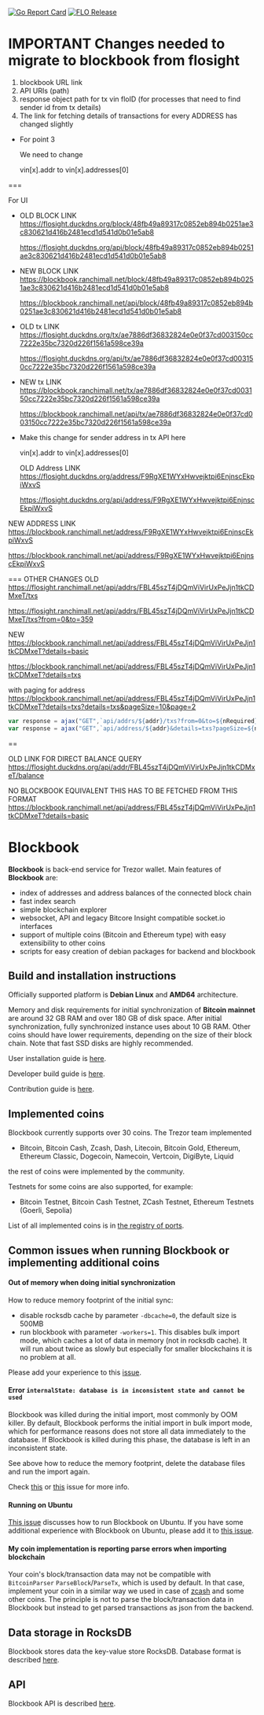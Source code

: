 [![Go Report Card](https://goreportcard.com/badge/trezor/blockbook)](https://goreportcard.com/report/trezor/blockbook)
[![FLO Release](https://github.com/ranchimall/blockbook/actions/workflows/build-release-flo-deb.yml/badge.svg?branch=flo)](https://github.com/ranchimall/blockbook/actions/workflows/build-release-flo-deb.yml)

# IMPORTANT Changes needed to migrate to blockbook from flosight
1. blockbook URL link
2. API URIs (path)
3. response object path for tx vin floID (for processes that need to find sender id from tx details)
4. The link for fetching details of transactions for every ADDRESS has changed slightly

- For point 3

  We need to change

  vin[x].addr 
  to
  vin[x].addresses[0]

===

For UI 

- OLD BLOCK LINK
  https://flosight.duckdns.org/block/48fb49a89317c0852eb894b0251ae3c830621d416b2481ecd1d541d0b01e5ab8

  https://flosight.duckdns.org/api/block/48fb49a89317c0852eb894b0251ae3c830621d416b2481ecd1d541d0b01e5ab8

- NEW BLOCK LINK
  https://blockbook.ranchimall.net/block/48fb49a89317c0852eb894b0251ae3c830621d416b2481ecd1d541d0b01e5ab8

  https://blockbook.ranchimall.net/api/block/48fb49a89317c0852eb894b0251ae3c830621d416b2481ecd1d541d0b01e5ab8

- OLD tx LINK
  https://flosight.duckdns.org/tx/ae7886df36832824e0e0f37cd003150cc7222e35bc7320d226f1561a598ce39a

  https://flosight.duckdns.org/api/tx/ae7886df36832824e0e0f37cd003150cc7222e35bc7320d226f1561a598ce39a

- NEW tx LINK
  https://blockbook.ranchimall.net/tx/ae7886df36832824e0e0f37cd003150cc7222e35bc7320d226f1561a598ce39a

  https://blockbook.ranchimall.net/api/tx/ae7886df36832824e0e0f37cd003150cc7222e35bc7320d226f1561a598ce39a

- Make this change for sender address in tx API here

  vin[x].addr 
  to
  vin[x].addresses[0]

  OLD Address LINK
  https://flosight.duckdns.org/address/F9RgXE1WYxHwvejktpi6EnjnscEkpiWxvS

  https://flosight.duckdns.org/api/address/F9RgXE1WYxHwvejktpi6EnjnscEkpiWxvS

NEW ADDRESS LINK
https://blockbook.ranchimall.net/address/F9RgXE1WYxHwvejktpi6EnjnscEkpiWxvS

https://blockbook.ranchimall.net/api/address/F9RgXE1WYxHwvejktpi6EnjnscEkpiWxvS

===
OTHER CHANGES
OLD
https://flosight.ranchimall.net/api/addrs/FBL45szT4jDQmViVirUxPeJjn1tkCDMxeT/txs

https://flosight.ranchimall.net/api/addrs/FBL45szT4jDQmViVirUxPeJjn1tkCDMxeT/txs?from=0&to=359

NEW
https://blockbook.ranchimall.net/api/address/FBL45szT4jDQmViVirUxPeJjn1tkCDMxeT?details=basic

https://blockbook.ranchimall.net/api/address/FBL45szT4jDQmViVirUxPeJjn1tkCDMxeT?details=txs

with paging for address
https://blockbook.ranchimall.net/api/address/FBL45szT4jDQmViVirUxPeJjn1tkCDMxeT?details=txs?details=txs&pageSize=10&page=2


```javascript
var response = ajax("GET",`api/addrs/${addr}/txs?from=0&to=${nRequired}`);
var response = ajax("GET",`api/address/${addr}&details=txs?pageSize=${nRequired}&page=1`);
```

==

OLD LINK FOR DIRECT BALANCE QUERY
https://flosight.duckdns.org/api/addr/FBL45szT4jDQmViVirUxPeJjn1tkCDMxeT/balance

NO BLOCKBOOK EQUIVALENT
THIS HAS TO BE FETCHED FROM THIS FORMAT
https://blockbook.ranchimall.net/api/address/FBL45szT4jDQmViVirUxPeJjn1tkCDMxeT?details=basic


# Blockbook

**Blockbook** is back-end service for Trezor wallet. Main features of **Blockbook** are:

-   index of addresses and address balances of the connected block chain
-   fast index search
-   simple blockchain explorer
-   websocket, API and legacy Bitcore Insight compatible socket.io interfaces
-   support of multiple coins (Bitcoin and Ethereum type) with easy extensibility to other coins
-   scripts for easy creation of debian packages for backend and blockbook

## Build and installation instructions

Officially supported platform is **Debian Linux** and **AMD64** architecture.

Memory and disk requirements for initial synchronization of **Bitcoin mainnet** are around 32 GB RAM and over 180 GB of disk space. After initial synchronization, fully synchronized instance uses about 10 GB RAM.
Other coins should have lower requirements, depending on the size of their block chain. Note that fast SSD disks are highly
recommended.

User installation guide is [here](<https://wiki.trezor.io/User_manual:Running_a_local_instance_of_Trezor_Wallet_backend_(Blockbook)>).

Developer build guide is [here](/docs/build.md).

Contribution guide is [here](CONTRIBUTING.md).

## Implemented coins

Blockbook currently supports over 30 coins. The Trezor team implemented

-   Bitcoin, Bitcoin Cash, Zcash, Dash, Litecoin, Bitcoin Gold, Ethereum, Ethereum Classic, Dogecoin, Namecoin, Vertcoin, DigiByte, Liquid

the rest of coins were implemented by the community.

Testnets for some coins are also supported, for example:

-   Bitcoin Testnet, Bitcoin Cash Testnet, ZCash Testnet, Ethereum Testnets (Goerli, Sepolia)

List of all implemented coins is in [the registry of ports](/docs/ports.md).

## Common issues when running Blockbook or implementing additional coins

#### Out of memory when doing initial synchronization

How to reduce memory footprint of the initial sync:

-   disable rocksdb cache by parameter `-dbcache=0`, the default size is 500MB
-   run blockbook with parameter `-workers=1`. This disables bulk import mode, which caches a lot of data in memory (not in rocksdb cache). It will run about twice as slowly but especially for smaller blockchains it is no problem at all.

Please add your experience to this [issue](https://github.com/trezor/blockbook/issues/43).

#### Error `internalState: database is in inconsistent state and cannot be used`

Blockbook was killed during the initial import, most commonly by OOM killer.
By default, Blockbook performs the initial import in bulk import mode, which for performance reasons does not store all data immediately to the database. If Blockbook is killed during this phase, the database is left in an inconsistent state.

See above how to reduce the memory footprint, delete the database files and run the import again.

Check [this](https://github.com/trezor/blockbook/issues/89) or [this](https://github.com/trezor/blockbook/issues/147) issue for more info.

#### Running on Ubuntu

[This issue](https://github.com/trezor/blockbook/issues/45) discusses how to run Blockbook on Ubuntu. If you have some additional experience with Blockbook on Ubuntu, please add it to [this issue](https://github.com/trezor/blockbook/issues/45).

#### My coin implementation is reporting parse errors when importing blockchain

Your coin's block/transaction data may not be compatible with `BitcoinParser` `ParseBlock`/`ParseTx`, which is used by default. In that case, implement your coin in a similar way we used in case of [zcash](https://github.com/trezor/blockbook/tree/master/bchain/coins/zec) and some other coins. The principle is not to parse the block/transaction data in Blockbook but instead to get parsed transactions as json from the backend.

## Data storage in RocksDB

Blockbook stores data the key-value store RocksDB. Database format is described [here](/docs/rocksdb.md).

## API

Blockbook API is described [here](/docs/api.md).
